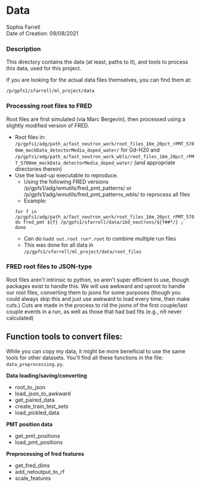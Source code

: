 # Data
Sophia Farrell 
<br>
Date of Creation: 09/08/2021

### Description
This directory contains the data (at least, paths to it), and tools to process this data, used for this project. 

If you are looking for the actual data files themselves, you can find them at: 
```
/p/gpfs1/sfarrell/ml_project/data
```

### Processing root files to FRED
Root files are first simulated (via Marc Bergevin), then processed using a slightly modified version of FRED. 
- Root files in: `/p/gpfs1/adg/path_a/fast_neutron_work/root_files_16m_20pct_rPMT_5700mm_mockData_detectorMedia_doped_water/` for Gd-H20 and `/p/gpfs1/adg/path_a/fast_neutron_work_wbls/root_files_16m_20pct_rPMT_5700mm_mockData_detectorMedia_doped_water/` (and appropriate directories therein)
- Use the load-up executable to reproduce.
  - Using the following FRED versions /p/gpfs1/adg/wmutils/fred_pmt_patterns/ or /p/gpfs1/adg/wmutils/fred_pmt_patterns_wbls/ to reprocess all files 
  - Example: 
  ```
  for f in /p/gpfs1/adg/path_a/fast_neutron_work/root_files_16m_20pct_rPMT_5700mm_mockData_detectorMedia_doped_water/IBDNeutron_LIQUID_ibd_n/*.root; do fred_pmt ${f} /p/gpfs1/sfarrell/data/ibd_neutrons/${f##*/} ; done
  ```
  - Can do `hadd out.root run*.root` to combine multiple run files 
  - This was done for all data in `/p/gpfs1/sfarrell/ml_project/data/root_files`
  
### FRED root files to JSON-type 
Root files aren't intrinsic to python, so aren't super efficient to use, though packages exist to handle this. 
We will use awkward and uproot to handle our root files, converting them to jsons for some purposes
(though you could always skip this and just use awkward to load every time, then make cuts.)
Cuts are made in the process to rid the jsons of the first couple/last couple events in a run, as well as those that had bad fits (e.g., n9 never calculated)


## Function tools to convert files: 
While you can copy my data, it might be more beneficial to use the same tools for other datasets. 
You'll find all these functions in the file: `data_preprocessing.py`. 

**Data loading/saving/converting**
- root_to_json
- load_json_to_awkward
- get_paired_data
- create_train_test_sets
- load_pickled_data

**PMT position data**
- get_pmt_positions
- load_pmt_positions

**Preprocessing of fred features**
- get_fred_dims
- add_netoutput_to_rf
- scale_features
